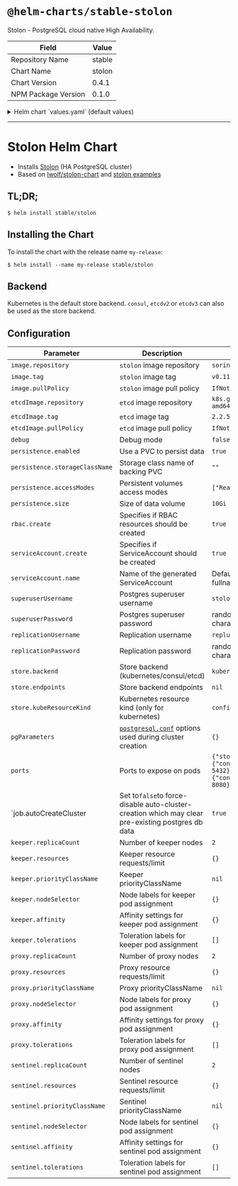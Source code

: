 # `@helm-charts/stable-stolon`

Stolon - PostgreSQL cloud native High Availability.

| Field               | Value  |
| ------------------- | ------ |
| Repository Name     | stable |
| Chart Name          | stolon |
| Chart Version       | 0.4.1  |
| NPM Package Version | 0.1.0  |

<details>

<summary>Helm chart `values.yaml` (default values)</summary>

```yaml
image:
  repository: sorintlab/stolon
  tag: v0.11.0-pg10
  pullPolicy: IfNotPresent

# used by create-cluster-job when store.backend is etcd
etcdImage:
  repository: k8s.gcr.io/etcd-amd64
  tag: 2.2.5
  pullPolicy: IfNotPresent

debug: false

persistence:
  enabled: true
  ## If defined, storageClassName: <storageClass>
  ## If set to "-", storageClassName: "", which disables dynamic provisioning
  ## If undefined (the default) or set to null, no storageClassName spec is
  ##   set, choosing the default provisioner.  (gp2 on AWS, standard on
  ##   GKE, AWS & OpenStack)
  ##
  storageClassName: ''
  accessModes:
    - ReadWriteOnce
  size: 10Gi

rbac:
  create: true

serviceAccount:
  create: true
  # The name of the ServiceAccount to use. If not set and create is true, a name is generated using the fullname template
  name:

superuserUsername: 'stolon'

## password for the superuser (REQUIRED)
superuserPassword:

replicationUsername: 'repluser'

## password for the replication user (REQUIRED)
replicationPassword:

## backend could be one of the following: consul, etcdv2, etcdv3 or kubernetes
store:
  backend: kubernetes
  #  endpoints: "http://stolon-consul:8500"
  kubeResourceKind: configmap

pgParameters: {}

ports:
  stolon:
    containerPort: 5432
  metrics:
    containerPort: 8080

job:
  autoCreateCluster: true

keeper:
  replicaCount: 2
  annotations: {}
  resources: {}
  priorityClassName: ''
  service:
    type: ClusterIP
    annotations: {}
    ports:
      keeper:
        port: 5432
        targetPort: 5432
        protocol: TCP
  nodeSelector: {}
  affinity: {}
  tolerations: []

proxy:
  replicaCount: 2
  annotations: {}
  resources: {}
  priorityClassName: ''
  service:
    type: ClusterIP
    #    loadBalancerIP: ""
    annotations: {}
    ports:
      proxy:
        port: 5432
        targetPort: 5432
        protocol: TCP
  nodeSelector: {}
  affinity: {}
  tolerations: []

sentinel:
  replicaCount: 2
  annotations: {}
  resources: {}
  priorityClassName: ''
  nodeSelector: {}
  affinity: {}
  tolerations: []
```

</details>

---

# Stolon Helm Chart

- Installs [Stolon](https://github.com/sorintlab/stolon) (HA PostgreSQL cluster)
- Based on [lwolf/stolon-chart](https://github.com/lwolf/stolon-chart) and [stolon examples](https://github.com/sorintlab/stolon/tree/master/examples/kubernetes/statefulset)

## TL;DR;

```console
$ helm install stable/stolon
```

## Installing the Chart

To install the chart with the release name `my-release`:

```console
$ helm install --name my-release stable/stolon
```

## Backend

Kubernetes is the default store backend. `consul`, `etcdv2` or `etcdv3` can also be used as the store backend.

## Configuration

| Parameter                                                                                                                          | Description                                                      | Default                                                                |
| ---------------------------------------------------------------------------------------------------------------------------------- | ---------------------------------------------------------------- | ---------------------------------------------------------------------- |
| `image.repository`                                                                                                                 | `stolon` image repository                                        | `sorintlab/stolon`                                                     |
| `image.tag`                                                                                                                        | `stolon` image tag                                               | `v0.11.0-pg10`                                                         |
| `image.pullPolicy`                                                                                                                 | `stolon` image pull policy                                       | `IfNotPresent`                                                         |
| `etcdImage.repository`                                                                                                             | `etcd` image repository                                          | `k8s.gcr.io/etcd-amd64`                                                |
| `etcdImage.tag`                                                                                                                    | `etcd` image tag                                                 | `2.2.5`                                                                |
| `etcdImage.pullPolicy`                                                                                                             | `etcd` image pull policy                                         | `IfNotPresent`                                                         |
| `debug`                                                                                                                            | Debug mode                                                       | `false`                                                                |
| `persistence.enabled`                                                                                                              | Use a PVC to persist data                                        | `true`                                                                 |
| `persistence.storageClassName`                                                                                                     | Storage class name of backing PVC                                | `""`                                                                   |
| `persistence.accessModes`                                                                                                          | Persistent volumes access modes                                  | `["ReadWriteOnce"]`                                                    |
| `persistence.size`                                                                                                                 | Size of data volume                                              | `10Gi`                                                                 |
| `rbac.create`                                                                                                                      | Specifies if RBAC resources should be created                    | `true`                                                                 |
| `serviceAccount.create`                                                                                                            | Specifies if ServiceAccount should be created                    | `true`                                                                 |
| `serviceAccount.name`                                                                                                              | Name of the generated ServiceAccount                             | Defaults to fullname template                                          |
| `superuserUsername`                                                                                                                | Postgres superuser username                                      | `stolon`                                                               |
| `superuserPassword`                                                                                                                | Postgres superuser password                                      | random 40 characters                                                   |
| `replicationUsername`                                                                                                              | Replication username                                             | `repluser`                                                             |
| `replicationPassword`                                                                                                              | Replication password                                             | random 40 characters                                                   |
| `store.backend`                                                                                                                    | Store backend (kubernetes/consul/etcd)                           | `kubernetes`                                                           |
| `store.endpoints`                                                                                                                  | Store backend endpoints                                          | `nil`                                                                  |
| `store.kubeResourceKind`                                                                                                           | Kubernetes resource kind (only for kubernetes)                   | `configmap`                                                            |
| `pgParameters`                                                                                                                     | [`postgresql.conf`][pgconf] options used during cluster creation | `{}`                                                                   |
| `ports`                                                                                                                            | Ports to expose on pods                                          | `{"stolon":{"containerPort": 5432},"metrics":{"containerPort": 8080}}` |
| `job.autoCreateCluster | Set to`false`to force-disable auto-cluster-creation which may clear pre-existing postgres db data |`true` |
| `keeper.replicaCount`                                                                                                              | Number of keeper nodes                                           | `2`                                                                    |
| `keeper.resources`                                                                                                                 | Keeper resource requests/limit                                   | `{}`                                                                   |
| `keeper.priorityClassName`                                                                                                         | Keeper priorityClassName                                         | `nil`                                                                  |
| `keeper.nodeSelector`                                                                                                              | Node labels for keeper pod assignment                            | `{}`                                                                   |
| `keeper.affinity`                                                                                                                  | Affinity settings for keeper pod assignment                      | `{}`                                                                   |
| `keeper.tolerations`                                                                                                               | Toleration labels for keeper pod assignment                      | `[]`                                                                   |
| `proxy.replicaCount`                                                                                                               | Number of proxy nodes                                            | `2`                                                                    |
| `proxy.resources`                                                                                                                  | Proxy resource requests/limit                                    | `{}`                                                                   |
| `proxy.priorityClassName`                                                                                                          | Proxy priorityClassName                                          | `nil`                                                                  |
| `proxy.nodeSelector`                                                                                                               | Node labels for proxy pod assignment                             | `{}`                                                                   |
| `proxy.affinity`                                                                                                                   | Affinity settings for proxy pod assignment                       | `{}`                                                                   |
| `proxy.tolerations`                                                                                                                | Toleration labels for proxy pod assignment                       | `[]`                                                                   |
| `sentinel.replicaCount`                                                                                                            | Number of sentinel nodes                                         | `2`                                                                    |
| `sentinel.resources`                                                                                                               | Sentinel resource requests/limit                                 | `{}`                                                                   |
| `sentinel.priorityClassName`                                                                                                       | Sentinel priorityClassName                                       | `nil`                                                                  |
| `sentinel.nodeSelector`                                                                                                            | Node labels for sentinel pod assignment                          | `{}`                                                                   |
| `sentinel.affinity`                                                                                                                | Affinity settings for sentinel pod assignment                    | `{}`                                                                   |
| `sentinel.tolerations`                                                                                                             | Toleration labels for sentinel pod assignment                    | `[]`                                                                   |

[pgconf]: https://github.com/postgres/postgres/blob/master/src/backend/utils/misc/postgresql.conf.sample
